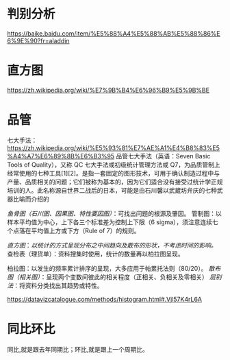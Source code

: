 # 判别分析

<https://baike.baidu.com/item/%E5%88%A4%E5%88%AB%E5%88%86%E6%9E%90?fr=aladdin>

# 直方图

<https://zh.wikipedia.org/wiki/%E7%9B%B4%E6%96%B9%E5%9B%BE>

# 品管

七大手法：<https://zh.wikipedia.org/wiki/%E5%93%81%E7%AE%A1%E4%B8%83%E5%A4%A7%E6%89%8B%E6%B3%95>
品管七大手法（英语：Seven Basic Tools of Quality），又称 QC 七大手法或初级统计管理方法或 Q7，为品质管制上经常使用的七种工具[1][2]。是指一套固定的图形技术，可用于确认制造过程中与产量、品质相关的问题；它们被称为基本的，因为它们适合没有接受过统计学正规培训的人。此名称源自世界二战后的日本，可能是由石川馨以武蔵坊弁庆的七种武器比喻而介绍的

*鱼骨图（石川图、因果图、特性要因图）*：可找出问题的根源及肇因。
管制图：以样本平均值为中心，上下各三个标准差为控制上下限（6 sigma），须注意连续七个点落在平均值上方或下方（Rule of 7）的规则。

*直方图*：*以统计的方式呈现分布之中间趋向及散布的形状，不考虑时间的影响。*
查检表（理货单）：资料搜集时使用，统计的数量再以柏拉图呈现。

柏拉图：以发生的频率累计排序的呈现，大多应用于帕累托法则（80/20）。
*散布图（相关图）*：呈现两个变数间彼此的相关程度（正相关、负相关及零相关）
*层别法*：将资料分类找出其趋势或特性。

<https://datavizcatalogue.com/methods/histogram.html#.Vjl57K4rL6A>

# 同比环比

同比,就是跟去年同期比；环比,就是跟上一个周期比。
